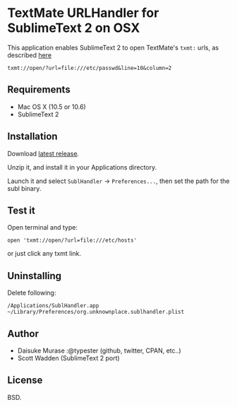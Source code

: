 TextMate URLHandler for SublimeText 2 on OSX
=======================

This application enables SublimeText 2 to open TextMate's `txmt:` urls, as described [here](http://manual.macromates.com/en/using_textmate_from_terminal#url_scheme_html)

    txmt://open/?url=file:///etc/passwd&line=10&column=2

Requirements
------------

* Mac OS X (10.5 or 10.6)
* SublimeText 2

Installation
------------

Download [latest release](https://github.com/downloads/hiddenbek/subl-handler/SublHandler.zip).

Unzip it, and install it in your Applications directory.

Launch it and select `SublHandler` -> `Preferences...`, then set the path for the subl binary.

Test it
-------

Open terminal and type:

    open 'txmt://open/?url=file:///etc/hosts'

or just click any txmt link.

Uninstalling
------------

Delete following:

    /Applications/SublHandler.app
    ~/Library/Preferences/org.unknownplace.sublhandler.plist

Author
------

* Daisuke Murase :@typester (github, twitter, CPAN, etc..)
* Scott Wadden (SublimeText 2 port)

License
-------

BSD.

